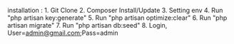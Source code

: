 installation :
    1. Git Clone
    2. Composer Install/Update
    3. Setting env
    4. Run "php artisan key:generate"
    5. Run "php artisan optimize:clear"
    6. Run "php artisan migrate"
    7. Run "php artisan db:seed"
    8. Login, User=admin@gmail.com;Pass=admin
